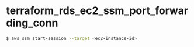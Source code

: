 # terraform_rds_ec2_ssm_port_forwarding_conn

```sh
$ aws ssm start-session --target <ec2-instance-id>
```
